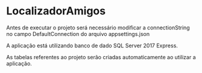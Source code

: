 # LocalizadorAmigos

Antes de executar o projeto será necessário modificar a connectionString no campo DefaultConnection do arquivo appsettings.json

A aplicação está utilizando banco de dado SQL Server 2017 Express.

As tabelas referentes ao projeto serão criadas automaticamente ao utilizar a aplicação.
